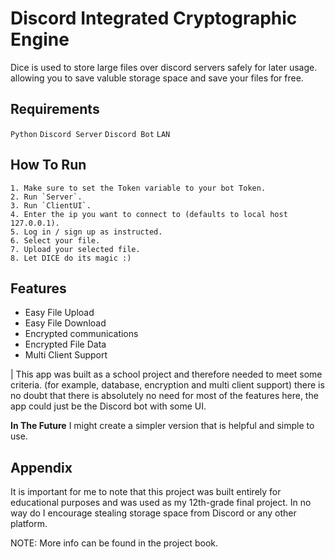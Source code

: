 
# Discord Integrated Cryptographic Engine

Dice is used to store large files over discord servers safely for later usage. 
allowing you to save valuble storage space and save your files for free.


## Requirements

`Python`
`Discord Server`
`Discord Bot`
`LAN`




## How To Run

    1. Make sure to set the Token variable to your bot Token.
    2. Run `Server`.
    3. Run `ClientUI`.
    4. Enter the ip you want to connect to (defaults to local host 127.0.0.1).
    5. Log in / sign up as instructed.
    6. Select your file.
    7. Upload your selected file.
    8. Let DICE do its magic :)




## Features

- Easy File Upload 
- Easy File Download
- Encrypted communications
- Encrypted File Data 
- Multi Client Support

| This app was built as a school project and therefore needed to meet some criteria. (for example, database, encryption and multi client support) there is no doubt that there is absolutely no need for most of the features here, the app could just be the Discord bot with some UI.

**In The Future**
I might create a simpler version that is helpful and simple to use.


## Appendix

It is important for me to note that this project was built entirely for educational purposes and was used as my 12th-grade final project.
In no way do I encourage stealing storage space from Discord or any other platform.

NOTE: More info can be found in the project book.
